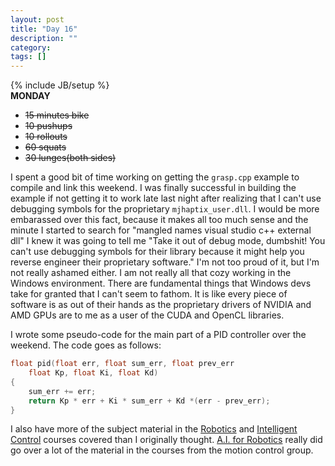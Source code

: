 ```yaml
---
layout: post
title: "Day 16"
description: ""
category:
tags: []
---
```

{% include JB/setup %}  
**MONDAY**  

- ~~15 minutes bike~~
- ~~10 pushups~~
- ~~10 rollouts~~
- ~~60 squats~~
- ~~30 lunges(both sides)~~  

I spent a good bit of time working on getting the `grasp.cpp` example to compile and link this weekend. I was finally successful in building the example if not getting it to work late last night after realizing that I can't use debugging symbols for the proprietary `mjhaptix_user.dll`. I would be more embarassed over this fact, because it makes all too much sense and the minute I started to search for "mangled names visual studio c++ external dll" I knew it was going to tell me "Take it out of debug mode, dumbshit! You can't use debugging symbols for their library because it might help you reverse engineer their proprietary software." I'm not too proud of it, but I'm not really ashamed either. I am not really all that cozy working in the Windows environment. There are fundamental things that Windows devs take for granted that I can't seem to fathom. It is like every piece of software is as out of their hands as the proprietary drivers of NVIDIA and AMD GPUs are to me as a user of the CUDA and OpenCL libraries.

I wrote some pseudo-code for the main part of a PID controller over the weekend. The code goes as follows:

```C 
float pid(float err, float sum_err, float prev_err
    float Kp, float Ki, float Kd)
{
    sum_err += err;
    return Kp * err + Ki * sum_err + Kd *(err - prev_err);
}
```

I also have more of the subject material in the [Robotics](http://homes.cs.washington.edu/~todorov/courses/cseP590/index.html) and [Intelligent Control](http://homes.cs.washington.edu/~todorov/courses/amath579/index.html) courses covered than I originally thought. [A.I. for Robotics](https://www.udacity.com/course/artificial-intelligence-for-robotics--cs373) really did go over a lot of the material in the courses from the motion control group.

